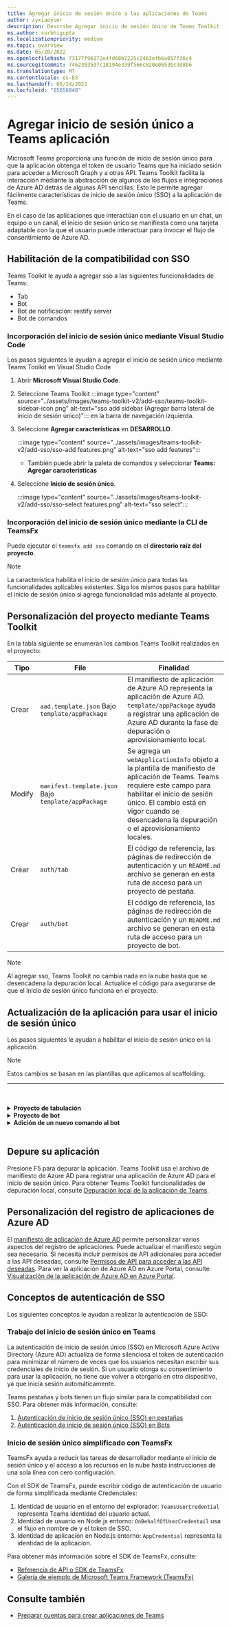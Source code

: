```yaml
---
title: Agregar inicio de sesión único a las aplicaciones de Teams
author: zyxiaoyuer
description: Describe Agregar inicio de sesión único de Teams Toolkit
ms.author: surbhigupta
ms.localizationpriority: medium
ms.topic: overview
ms.date: 05/20/2022
ms.openlocfilehash: 73177f96172e4fd60b7225c2463efb6a057f36c4
ms.sourcegitcommit: 74623035d7c18194e339f566c820e0653bc3d8b6
ms.translationtype: MT
ms.contentlocale: es-ES
ms.lasthandoff: 05/24/2022
ms.locfileid: "65656848"
---
```

# <a name="add-single-sign-on-to-teams-app"></a>Agregar inicio de sesión único a Teams aplicación

Microsoft Teams proporciona una función de inicio de sesión único para que la aplicación obtenga el token de usuario Teams que ha iniciado sesión para acceder a Microsoft Graph y a otras API. Teams Toolkit facilita la interacción mediante la abstracción de algunos de los flujos e integraciones de Azure AD detrás de algunas API sencillas. Esto le permite agregar fácilmente características de inicio de sesión único (SSO) a la aplicación de Teams.

En el caso de las aplicaciones que interactúan con el usuario en un chat, un equipo o un canal, el inicio de sesión único se manifiesta como una tarjeta adaptable con la que el usuario puede interactuar para invocar el flujo de consentimiento de Azure AD.

## <a name="enable-sso-support"></a>Habilitación de la compatibilidad con SSO

Teams Toolkit le ayuda a agregar sso a las siguientes funcionalidades de Teams:

* Tab
* Bot
* Bot de notificación: restify server
* Bot de comandos

### <a name="add-sso-using-visual-studio-code"></a>Incorporación del inicio de sesión único mediante Visual Studio Code

Los pasos siguientes le ayudan a agregar el inicio de sesión único mediante Teams Toolkit en Visual Studio Code

1. Abrir **Microsoft Visual Studio Code**.
2. Seleccione Teams Toolkit :::image type="content" source="../assets/images/teams-toolkit-v2/add-sso/teams-toolkit-sidebar-icon.png" alt-text="sso add sidebar (Agregar barra lateral de inicio de sesión único)"::: en la barra de navegación izquierda.
3. Seleccione **Agregar características** en **DESARROLLO**.

    :::image type="content" source="../assets/images/teams-toolkit-v2/add-sso/sso-add features.png" alt-text="sso add features":::

    * También puede abrir la paleta de comandos y seleccionar **Teams: Agregar características**

4. Seleccione **Inicio de sesión único**.

    :::image type="content" source="../assets/images/teams-toolkit-v2/add-sso/sso-select features.png" alt-text="sso select":::

### <a name="add-sso-using-teamsfx-cli"></a>Incorporación del inicio de sesión único mediante la CLI de TeamsFx

Puede ejecutar el `teamsfx add sso` comando en el **directorio raíz del proyecto**.

> [!Note]
> La característica habilita el inicio de sesión único para todas las funcionalidades aplicables existentes. Siga los mismos pasos para habilitar el inicio de sesión único si agrega funcionalidad más adelante al proyecto.

## <a name="customize-your-project-using-teams-toolkit"></a>Personalización del proyecto mediante Teams Toolkit

En la tabla siguiente se enumeran los cambios Teams Toolkit realizados en el proyecto:

   |**Tipo**|**File**|**Finalidad**|
   |--------|--------|-----------|
   |Crear|`aad.template.json` Bajo `template/appPackage`|El manifiesto de aplicación de Azure AD representa la aplicación de Azure AD. `template/appPackage` ayuda a registrar una aplicación de Azure AD durante la fase de depuración o aprovisionamiento local.|
   |Modify|`manifest.template.json` Bajo `template/appPackage`|Se agrega un `webApplicationInfo` objeto a la plantilla de manifiesto de aplicación de Teams. Teams requiere este campo para habilitar el inicio de sesión único. El cambio está en vigor cuando se desencadena la depuración o el aprovisionamiento locales.|
   |Crear|`auth/tab`|El código de referencia, las páginas de redirección de autenticación y un `README.md` archivo se generan en esta ruta de acceso para un proyecto de pestaña.|
   |Crear|`auth/bot`|El código de referencia, las páginas de redirección de autenticación y un `README.md` archivo se generan en esta ruta de acceso para un proyecto de bot.|

> [!Note]
> Al agregar sso, Teams Toolkit no cambia nada en la nube hasta que se desencadena la depuración local. Actualice el código para asegurarse de que el inicio de sesión único funciona en el proyecto.

## <a name="update-your-application-to-use-sso"></a>Actualización de la aplicación para usar el inicio de sesión único

Los pasos siguientes le ayudan a habilitar el inicio de sesión único en la aplicación.

> [!NOTE]
> Estos cambios se basan en las plantillas que aplicamos al scaffolding.

---
<br>
<br><details>
<summary><b>Proyecto de tabulación </b></summary>

1. Copie `auth-start.html` y `auth-end.htm`** en la carpeta en `auth/public` `tabs/public/`. Teams Toolkit registra estos dos puntos de conexión en Azure AD para el flujo de redireccionamiento de Azure AD.

2. Copie `sso` la carpeta en `auth/tab` en `tabs/src/sso/`.

    * `InitTeamsFx`: el archivo implementa una función que inicializa el SDK de TeamsFx y abre `GetUserProfile` el componente después de inicializar el SDK.

    * `GetUserProfile`: el archivo implementa una función que llama a Microsoft Graph API para obtener información del usuario.

3. Ejecute `npm install @microsoft/teamsfx-react` en `tabs/`.

4. Agregue las líneas siguientes a `tabs/src/components/sample/Welcome.tsx` para importar `InitTeamsFx`:

    ```Bash

    import { InitTeamsFx } from "../../sso/InitTeamsFx";

    ```

5. Reemplace la línea siguiente: `<AddSSO />` por `<InitTeamsFx />` para reemplazar el `AddSso` componente por `InitTeamsFx` el componente.

</details>
<details>
<summary><b>Proyecto de bot </b></summary>

1. Copie `auth/bot/public` la carpeta en `bot/src`. Las dos carpetas contienen páginas HTML usadas para la redirección de autenticación; es necesario modificar `bot/src/index` el archivo para agregar enrutamiento a estas páginas.

2. Copie `auth/bot/sso` la carpeta en `bot/src`. Las dos carpetas contienen tres archivos como referencia para la implementación de SSO:

    * `showUserInfo`: implementa una función para obtener información del usuario con el token de SSO. Puede seguir esto para crear su propio método que requiera el token de SSO.

    * `ssoDialog`: crea un [ComponentDialog](/javascript/api/botbuilder-dialogs/componentdialog?view=botbuilder-ts-latest&preserve-view=true) que se usa para el inicio de sesión único.

    * `teamsSsoBot`: crea un [TeamsActivityHandler](/javascript/api/botbuilder/teamsactivityhandler?view=botbuilder-ts-latest&preserve-view=true) con `ssoDialog` y agrega `showUserInfo` como un comando que se puede desencadenar.

3. Siga el ejemplo de código y registre su propio comando con `addCommand` en este archivo (opcional).

4. Ejecute `npm install isomorphic-fetch` en `bot/`.

5. Ejecute `npm install copyfiles` en `bot/` y reemplace la siguiente línea en package.json:
  
   ```JSON

   "build": "tsc --build",

    ```

    con 

   ```JSON

   "build": "tsc --build && copyfiles public/*.html lib/",

   ```

   Las páginas HTML usadas para la redirección de autenticación se copian al compilar este proyecto de bot.

6. Después de agregar los siguientes archivos, debe crear una nueva `teamsSsoBot` instancia en `bot/src/index` el archivo. Reemplace el código siguiente:

   ```Bash
  
   // Process Teams activity with Bot Framework.
   server.post("/api/messages", async (req, res) => {
   await commandBot.requestHandler(req, res);
   });  

   ```

    con 

   ```Bash

   const handler = new TeamsSsoBot();
   // Process Teams activity with Bot Framework.
   server.post("/api/messages", async (req, res) => {
       await commandBot.requestHandler(req, res, async (context)=> {
           await handler.run(context);
       });
   });

   ```

7. Agregue las rutas HTML en el `bot/src/index` archivo:

   ```Bash

   server.get(
       "/auth-*.html",
       restify.plugins.serveStatic({
           directory: path.join(__dirname, "public"),
       })
   );

   ```

8. Agregue las líneas siguientes a `bot/src/index` para importar `teamsSsoBot` y `path`:

   ```Bash

   // For ts:
   import { TeamsSsoBot } from "./sso/teamsSsoBot";
   const path = require("path");

   // For js:
   const { TeamsSsoBot } = require("./sso/teamsSsoBot");
   const path = require("path");

   ```

9. Registre el comando en el manifiesto de la aplicación Teams. Abra `templates/appPackage/manifest.template.json`y agregue las siguientes líneas en `command` en `commandLists` del bot:

   ```JSON

   {
       "title": "show",
       "description": "Show user profile using Single Sign On feature"
   }

   ```
</details>
<details>
<summary><b>Adición de un nuevo comando al bot </b></summary>

> [!NOTE]
> Actualmente, estas instrucciones se aplican a `command bot`. Si comienza con , `bot`consulte [el ejemplo bot-sso](https://github.com/OfficeDev/TeamsFx-Samples/tree/v2/bot-sso).

Los pasos siguientes le ayudan a agregar un nuevo comando, después de agregar el inicio de sesión único en el proyecto:

1. Cree un nuevo archivo (`todo.ts` o `todo.js`) en `bot/src/` y agregue su propia lógica de negocios para llamar a Graph API:

# <a name="typescript"></a>[TypeScript](#tab/typescript)

   ```typescript
   // for TypeScript:
export async function showUserImage(
    context: TurnContext,
    ssoToken: string,
    param: any[]
): Promise<DialogTurnResult> {
    await context.sendActivity("Retrieving user photo from Microsoft Graph ...");

    // Init TeamsFx instance with SSO token
    const teamsfx = new TeamsFx().setSsoToken(ssoToken);

    // Update scope here. For example: Mail.Read, etc.
    const graphClient = createMicrosoftGraphClient(teamsfx, param[0]);
    
    // You can add following code to get your photo:
    // let photoUrl = "";
    // try {
    //   const photo = await graphClient.api("/me/photo/$value").get();
    //   photoUrl = URL.createObjectURL(photo);
    // } catch {
    //   // Could not fetch photo from user's profile, return empty string as placeholder.
    // }
    // if (photoUrl) {
    //   await context.sendActivity(
    //     `You can find your photo here: ${photoUrl}`
    //   );
    // } else {
    //   await context.sendActivity("Could not retrieve your photo from Microsoft Graph. Please make sure you have uploaded your photo.");
    // }

    return;
}  
   ```

# <a name="javascript"></a>[JavaScript](#tab/javascript)

   ```javaScript
   // for JavaScript:
export async function showUserImage(context, ssoToken, param) {
    await context.sendActivity("Retrieving user photo from Microsoft Graph ...");

    // Init TeamsFx instance with SSO token
    const teamsfx = new TeamsFx().setSsoToken(ssoToken);

    // Update scope here. For example: Mail.Read, etc.
    const graphClient = createMicrosoftGraphClient(teamsfx, param[0]);
    
    // You can add following code to get your photo:
    // let photoUrl = "";
    // try {
    //   const photo = await graphClient.api("/me/photo/$value").get();
    //   photoUrl = URL.createObjectURL(photo);
    // } catch {
    //   // Could not fetch photo from user's profile, return empty string as placeholder.
    // }
    // if (photoUrl) {
    //   await context.sendActivity(
    //     `You can find your photo here: ${photoUrl}`
    //   );
    // } else {
    //   await context.sendActivity("Could not retrieve your photo from Microsoft Graph. Please make sure you have uploaded your photo.");
    // }

    return;
}
   ```

---

2. Registro de un nuevo comando

   * Agregue la siguiente línea para el nuevo registro de comandos mediante `addCommand` en `teamsSsoBot`:

     ```bash

     this.dialog.addCommand("ShowUserProfile", "show", showUserInfo);

     ```

   * Agregue las líneas siguientes después de la línea anterior para registrar un nuevo comando `photo` y enlazar con el método `showUserImage` agregado anteriormente:

     ```bash

     // As shown here, you can add your own parameter into the `showUserImage` method
     // You can also use regular expression for the command here
     const scope = ["User.Read"];
     this.dialog.addCommand("ShowUserPhoto", new RegExp("photo\s*.*"), showUserImage, scope);

     ```

3. Registre el comando en el manifiesto de la aplicación Teams. Abra `templates/appPackage/manifest.template.json`y agregue las siguientes líneas en `command` en `commandLists` del bot:

   ```JSON

   {
       "title": "photo",
       "description": "Show user photo using Single Sign On feature"
   }

   ```
</details>
<br>

## <a name="debug-your-application"></a>Depure su aplicación

Presione F5 para depurar la aplicación. Teams Toolkit usa el archivo de manifiesto de Azure AD para registrar una aplicación de Azure AD para el inicio de sesión único. Para obtener Teams Toolkit funcionalidades de depuración local, consulte [Depuración local de la aplicación de Teams](debug-local.md).

## <a name="customize-azure-ad-application-registration"></a>Personalización del registro de aplicaciones de Azure AD

El [manifiesto de aplicación de Azure AD](/azure/active-directory/develop/reference-app-manifest) permite personalizar varios aspectos del registro de aplicaciones. Puede actualizar el manifiesto según sea necesario. Si necesita incluir permisos de API adicionales para acceder a las API deseadas, consulte [Permisos de API para acceder a las API deseadas](https://github.com/OfficeDev/TeamsFx/wiki/#customize-aad-manifest-template).
Para ver la aplicación de Azure AD en Azure Portal, consulte [Visualización de la aplicación de Azure AD en Azure Portal](https://github.com/OfficeDev/TeamsFx/wiki/Manage-AAD-application-in-Teams-Toolkit#How-to-view-the-AAD-app-on-the-Azure-portal). 

## <a name="sso-authentication-concepts"></a>Conceptos de autenticación de SSO

Los siguientes conceptos le ayudan a realizar la autenticación de SSO:

### <a name="working-of-sso-in-teams"></a>Trabajo del inicio de sesión único en Teams

La autenticación de inicio de sesión único (SSO) en Microsoft Azure Active Directory (Azure AD) actualiza de forma silenciosa el token de autenticación para minimizar el número de veces que los usuarios necesitan escribir sus credenciales de inicio de sesión. Si un usuario otorga su consentimiento para usar la aplicación, no tiene que volver a otorgarlo en otro dispositivo, ya que inicia sesión automáticamente.

Teams pestañas y bots tienen un flujo similar para la compatibilidad con SSO. Para obtener más información, consulte:

1. [Autenticación de inicio de sesión único (SSO) en pestañas](../tabs/how-to/authentication/auth-aad-sso.md)
2. [Autenticación de inicio de sesión único (SSO) en Bots](../bots/how-to/authentication/auth-aad-sso-bots.md)

### <a name="simplified-sso-with-teamsfx"></a>Inicio de sesión único simplificado con TeamsFx

TeamsFx ayuda a reducir las tareas de desarrollador mediante el inicio de sesión único y el acceso a los recursos en la nube hasta instrucciones de una sola línea con cero configuración.

Con el SDK de TeamsFx, puede escribir código de autenticación de usuario de forma simplificada mediante Credenciales:

1. Identidad de usuario en el entorno del explorador: `TeamsUserCredential` representa Teams identidad del usuario actual.
2. Identidad de usuario en Node.js entorno: `OnBehalfOfUserCredentail` usa el flujo en nombre de y el token de SSO.
3. Identidad de aplicación en Node.js entorno: `AppCredential` representa la identidad de la aplicación.

Para obtener más información sobre el SDK de TeamsFx, consulte:

* [Referencia de API o SDK de TeamsFx](TeamsFx-SDK.md) [](/javascript/api/@microsoft/teamsfx/?view=msteams-client-js-latest&preserve-view=true)
* [Galería de ejemplo de Microsoft Teams Framework (TeamsFx)](https://github.com/OfficeDev/TeamsFx-Samples/tree/v2)

## <a name="see-also"></a>Consulte también

* [Preparar cuentas para crear aplicaciones de Teams](accounts.md)
